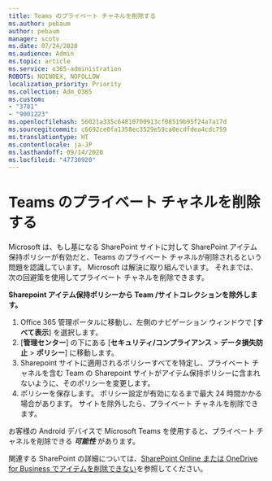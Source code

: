 ```yaml
---
title: Teams のプライベート チャネルを削除する
ms.author: pebaum
author: pebaum
manager: scotv
ms.date: 07/24/2020
ms.audience: Admin
ms.topic: article
ms.service: o365-administration
ROBOTS: NOINDEX, NOFOLLOW
localization_priority: Priority
ms.collection: Adm_O365
ms.custom:
- "3781"
- "9001223"
ms.openlocfilehash: 56021a335c64810700913cf08519b95f24a7a17d
ms.sourcegitcommit: c6692ce0fa1358ec3529e59ca0ecdfdea4cdc759
ms.translationtype: HT
ms.contentlocale: ja-JP
ms.lasthandoff: 09/14/2020
ms.locfileid: "47730920"
---
```

# <a name="delete-a-teams-private-channel"></a>Teams のプライベート チャネルを削除する

Microsoft は、もし基になる SharePoint サイトに対して SharePoint アイテム保持ポリシーが有効だと、Teams のプライベート チャネルが削除されるという問題を認識しています。 Microsoft は解決に取り組んでいます。 それまでは、次の回避策を使用してプライベート チャネルを削除できます。

**Sharepoint アイテム保持ポリシーから Team /サイトコレクションを除外します。**

1. Office 365 管理ポータルに移動し、左側のナビゲーション ウィンドウで [**すべて表示**] を選択します。
2. [**管理センター**] の下にある [**セキュリティ/コンプライアンス** > **データ損失防止** > **ポリシー**] に移動します。
3. Sharepoint サイトに適用されるポリシーすべてを特定し、プライベート チャネルを含む Team の Sharepoint サイトがアイテム保持ポリシーに含まれないように、そのポリシーを変更します。
4. ポリシーを保存します。
    ポリシー設定が有効になるまで最大 24 時間かかる場合があります。
    サイトを除外したら、プライベート チャネルを削除できます。  
    
お客様の Android デバイスで Microsoft Teams を使用すると、プライベート チャネルを削除できる ***可能性*** があります。 

関連する SharePoint の詳細については、[SharePoint Online または OneDrive for Business でアイテムを削除できない](https://docs.microsoft.com/alchemyinsights/retention-policy-ediscovery-hold)を参照してください。
